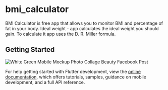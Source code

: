# bmi_calculator

BMI Calculator is free app that allows you to monitor BMI and percentage of fat in your body. Ideal weight - app calculates the ideal weight you should gain. To calculate it app uses the D. R. Miller formula.

## Getting Started
![White   Green Mobile Mockup Photo Collage Beauty Facebook Post](https://user-images.githubusercontent.com/74376063/230905337-2e62fd2f-8593-49b4-af1b-b43997594adc.png)


For help getting started with Flutter development, view the
[online documentation](https://docs.flutter.dev/), which offers tutorials,
samples, guidance on mobile development, and a full API reference.
